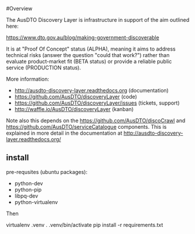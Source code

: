 #Overview

The AusDTO Discovery Layer is infrastructure in support of the aim outlined here:

https://www.dto.gov.au/blog/making-government-discoverable

It is at "Proof Of Concept" status (ALPHA), meaning it aims to address technical risks (answer the question "could that work?") rather than evaluate product-market fit (BETA status) or provide a reliable public service (PRODUCTION status).

More information:
 * http://ausdto-discovery-layer.readthedocs.org (documentation)
 * https://github.com/AusDTO/discoveryLayer (code)
 * https://github.com/AusDTO/discoveryLayer/issues (tickets, support)
 * http://waffle.io/AusDTO/discoveryLayer (kanban) 


Note also this depends on the https://github.com/AusDTO/discoCrawl and https://github.com/AusDTO/serviceCatalogue components. This is explained in more detail in the documentation at http://ausdto-discovery-layer.readthedocs.org/


## install

pre-requsites (ubuntu packages):
 * python-dev
 * python-pip
 * libpq-dev
 * python-virtualenv

Then

   virtualenv .venv
   . .venv/bin/activate
   pip install -r requirements.txt

